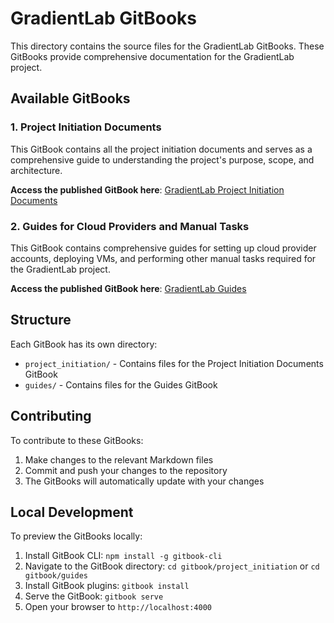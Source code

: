 # GradientLab GitBooks

This directory contains the source files for the GradientLab GitBooks. These GitBooks provide comprehensive documentation for the GradientLab project.

## Available GitBooks

### 1. Project Initiation Documents

This GitBook contains all the project initiation documents and serves as a comprehensive guide to understanding the project's purpose, scope, and architecture.

**Access the published GitBook here**: [GradientLab Project Initiation Documents](https://gemdeveng.gitbook.io/gradientlab-project-initiation/)

### 2. Guides for Cloud Providers and Manual Tasks

This GitBook contains comprehensive guides for setting up cloud provider accounts, deploying VMs, and performing other manual tasks required for the GradientLab project.

**Access the published GitBook here**: [GradientLab Guides](https://gemdeveng.gitbook.io/gradientlab-guides/)

## Structure

Each GitBook has its own directory:

- `project_initiation/` - Contains files for the Project Initiation Documents GitBook
- `guides/` - Contains files for the Guides GitBook

## Contributing

To contribute to these GitBooks:

1. Make changes to the relevant Markdown files
2. Commit and push your changes to the repository
3. The GitBooks will automatically update with your changes

## Local Development

To preview the GitBooks locally:

1. Install GitBook CLI: `npm install -g gitbook-cli`
2. Navigate to the GitBook directory: `cd gitbook/project_initiation` or `cd gitbook/guides`
3. Install GitBook plugins: `gitbook install`
4. Serve the GitBook: `gitbook serve`
5. Open your browser to `http://localhost:4000`
